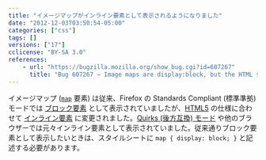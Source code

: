 ```yaml
---
title: "イメージマップがインライン要素として表示されるようになりました"
date: "2012-12-03T03:50:54-05:00"
categories: ["css"]
tags: []
versions: ["17"]
cclicense: "BY-SA 3.0"
references:
    - url: "https://bugzilla.mozilla.org/show_bug.cgi?id=607267"
      title: "Bug 607267 – Image maps are display:block, but the HTML spec says they should be inline"
---
```

イメージマップ ([`map`](https://developer.mozilla.org/ja/docs/HTML/Element/map) 要素) は従来、Firefox の Standards Compliant (標準準拠) モードでは [ブロック要素](https://developer.mozilla.org/ja/docs/HTML/Block-level_elements) として表示されていましたが、[HTML5](https://developer.mozilla.org/ja/docs/HTML/HTML5) の仕様に合わせて [インライン要素](https://developer.mozilla.org/ja/docs/HTML/Inline_elements) に変更されました。[Quirks (後方互換) モード](https://developer.mozilla.org/ja/docs/Mozilla_Quirks_Mode_Behavior) や他のブラウザーでは元々インライン要素として表示されていました。従来通りブロック要素として表示したいときは、スタイルシートに `map { display: block; }` と記述する必要があります。
